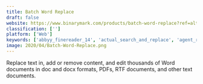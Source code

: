 ```yaml
---
title: Batch Word Replace
draft: false 
website: https://www.binarymark.com/products/batch-word-replace?ref=altto
classification: ['']
platform: ['Web']
keywords: ['abbyy_finereader_14', 'actual_search_and_replace', 'agent_ransack', 'amazon_textract', 'batch_docs', 'batch_document_image_replacer', 'batch_files', 'batch_regex', 'multi_string_replacer', 'online_string_swap', 'powergrep', 'text_workbench', 'vim', 'word_batch_replacer', 'grep', 'grepwin', 'wreplace']
image: 2020/04/Batch-Word-Replace.png
---
```

Replace text in, add or remove content, and edit thousands of Word documents in doc and docx formats, PDFs, RTF documents, and other text documents.